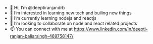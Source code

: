 - 👋 Hi, I’m @deeptiranjandrb
- 👀 I’m interested in learning new tech and builing new things
- 🌱 I’m currently learning nodejs and reactjs
- 💞️ I’m looking to collaborate on node and react related projects
- 📫 You can connect with me at https://www.linkedin.com/in/deepti-ranjan-baliarsingh-489758147/

<!---
deeptiranjan-drb/deeptiranjan-drb is a ✨ special ✨ repository because its `README.md` (this file) appears on your GitHub profile.
You can click the Preview link to take a look at your changes.
--->
